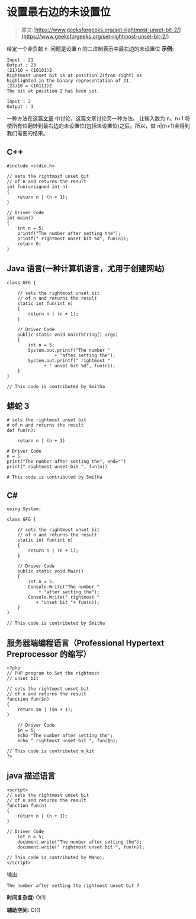 # 设置最右边的未设置位

> 原文:[https://www.geeksforgeeks.org/set-rightmost-unset-bit-2/](https://www.geeksforgeeks.org/set-rightmost-unset-bit-2/)

给定一个非负数 n .问题是设置 n 的二进制表示中最右边的未设置位
**示例:**

```
Input : 21
Output : 23
(21)10 = (10101)2
Rightmost unset bit is at position 2(from right) as 
highlighted in the binary representation of 21.
(23)10 = (10111)2
The bit at position 2 has been set.

Input : 2
Output : 3
```

一种方法在这篇[文章](https://www.geeksforgeeks.org/set-rightmost-unset-bit/)
中讨论，这篇文章讨论另一种方法。
让输入数为 n。n+1 将使所有位翻转到最右边的未设置位(包括未设置位)之后。所以，做 n|(n+1)会得到我们需要的结果。

## C++

```
#include <stdio.h>

// sets the rightmost unset bit
// of n and returns the result
int fun(unsigned int n)
{
    return n | (n + 1);
}

// Driver Code
int main()
{
    int n = 5;
    printf("The number after setting the");
    printf(" rightmost unset bit %d", fun(n));
    return 0;
}
```

## Java 语言(一种计算机语言，尤用于创建网站)

```
class GFG {

    // sets the rightmost unset bit
    // of n and returns the result
    static int fun(int n)
    {
        return n | (n + 1);
    }

    // Driver Code
    public static void main(String[] args)
    {
        int n = 5;
        System.out.printf("The number "
                  + "after setting the");
        System.out.printf(" rightmost "
              + " unset bit %d", fun(n));
    }
}

// This code is contributed by Smitha
```

## 蟒蛇 3

```
# sets the rightmost unset bit
# of n and returns the result
def fun(n):

    return n | (n + 1)

# Driver Code
n = 5
print("The number after setting the", end="")
print(" rightmost unset bit ", fun(n))

# This code is contributed by Smitha
```

## C#

```
using System;

class GFG {

    // sets the rightmost unset bit
    // of n and returns the result
    static int fun(int n)
    {
        return n | (n + 1);
    }

    // Driver Code
    public static void Main()
    {
        int n = 5;
        Console.Write("The number "
            + "after setting the");
        Console.Write(" rightmost "
           + "unset bit "+ fun(n));
    }
}

// This code is contributed by Smitha
```

## 服务器端编程语言（Professional Hypertext Preprocessor 的缩写）

```
<?php
// PHP program to Set the rightmost
// unset bit

// sets the rightmost unset bit
// of n and returns the result
function fun($n)
{
    return $n | ($n + 1);
}

    // Driver Code
    $n = 5;
    echo "The number after setting the";
    echo " rightmost unset bit ", fun($n);

// This code is contributed m_kit
?>
```

## java 描述语言

```
<script>
// sets the rightmost unset bit
// of n and returns the result
function fun(n)
{
    return n | (n + 1);
}

// Driver Code
    let n = 5;
    document.write("The number after setting the");
    document.write(" rightmost unset bit ", fun(n));

// This code is contributed by Manoj.
</script>
```

输出:

```
The number after setting the rightmost unset bit 7
```

**时间复杂度:** O(1)

**辅助空间:** O(1)